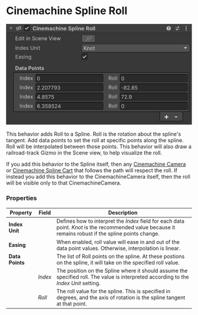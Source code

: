 # Cinemachine Spline Roll

![Spline Roll Inspector](images/CinemachineSplineRollInspector.png)

This behavior adds Roll to a Spline. Roll is the rotation about the spline's tangent. Add data points to set the roll at specific points along the spline. Roll will be interpolated between those points. This behavior will also draw a railroad-track Gizmo in the Scene view, to help visualize the roll.

If you add this behavior to the Spline itself, then any [Cinemachine Camera](CinemachineCamera.md) or [Cinemachine Spline Cart](CinemachineSplineCart.md) that follows the path will respect the roll. If instead you add this behavior to the CinemachineCamera itself, then the roll will be visible only to that CinemachineCamera.

### Properties

| Property | Field | Description |
| --- | --- | --- |
| __Index Unit__ |  | Defines how to interpret the _Index_ field for each data point.  _Knot_ is the recommended value because it remains robust if the spline points change. |
| __Easing__ |  | When enabled, roll value will ease in and out of the data point values.  Otherwise, interpolation is linear. |
| __Data Points__ |  | The list of Roll points on the spline.  At these postions on the spline, it will take on the specified roll value. |
| | _Index_ | The position on the Spline where it should assume the specified roll.  The value is interpreted according to the _Index Unit_ setting. |
| | _Roll_ | The roll value for the spline.  This is specified in degrees, and the axis of rotation is the spline tangent at that point. |
